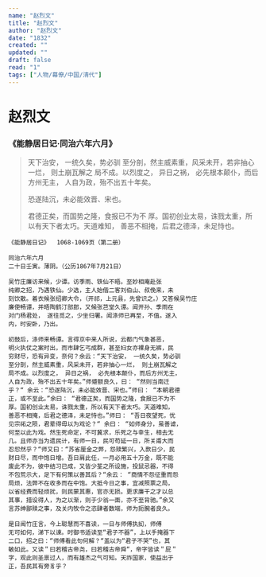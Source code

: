 ```yaml
---
name: "赵烈文"
title: "赵烈文"
author: "赵烈文"
date: "1832"
created: ""
updated: ""
draft: false
read: "1"
tags: ["人物/幕僚/中国/清代"]
---
```


# 赵烈文

### 《能静居日记·同治六年六月》

> 天下治安， 一统久矣，势必驯
> 至分剖，然主威素重，风采未开，若非抽心一烂， 则土崩瓦解之
> 局不成。以烈度之， 异日之祸， 必先根本颠仆，而后方州无主，
> 人自为政，殆不出五十年矣。
> 
> 恐遂陆沉，未必能效晋、宋也。
> 
> 君德正矣，而国势之隆，食报已不为不
> 厚。国初创业太易，诛戮太重，所以有天下者太巧。天道难知，
> 善恶不相掩，后君之德泽，未足恃也。

```
《能静居日记》  1068-1069页（第二册）

同治六年六月
二十日壬寅。薄阴。（公历1867年7月21日）

吴竹庄廉访来候，少谭。访季雨、铁仙不晤。至妙相庵赴张
纯卿之招，乃遇铁仙。少选，主人始偕二客刘伯山、叔俛来，未
刻饮散。着衣候张绍卿大令，（开祁，上元县，先曾识之。）又答候吴竹庄
廉使畅谭，并晤陶鹤汀部郎，又候张芑堂久谭。闻开孙、季雨在
对门杨君处， 遂往觅之，少坐归署。闻涤师已再至，不值。遂入
内，时安卧，乃出。

初鼓后，涤师来畅谭。言得京中来人所说，云都门气象甚恶，
明火执仗之案时出，而市肆乞丐成群，甚至妇女亦裸身无裤，民
穷财尽，恐有异变，奈何？余云：“天下治安， 一统久矣，势必驯
至分剖，然主威素重，风采未开，若非抽心一烂， 则土崩瓦解之
局不成。以烈度之， 异日之祸， 必先根本颠仆，而后方州无主，
人自为政，殆不出五十年矣。”师蹙额良久，曰： “然则当南迁
乎？“ 余云：“恐遂陆沉，未必能效晋、宋也。”师曰： “本朝君德
正，或不至此。”余曰： “君德正矣，而国势之隆，食报已不为不
厚。国初创业太易，诛戮太重，所以有天下者太巧。天道难知，
善恶不相掩，后君之德泽，未足恃也。”师曰： “吾日夜望死，忧
见宗祏之陨，君辈得毋以为戏论？“ 余曰： “如师身分，虽善谑，
何至以此为戏。然生死命定，不可冀求，乐死之与幸生，相去无
几。且师亦当为遗民计，有师一日，民可苟延一日，所关甫大而
忍恝然乎？“师又曰：“苏省厘金之弊，怨赎繁兴，入款日少，民
财日尽，而中饱日增。吾日肩此任，一月必用五十万金，既不能
废此不为，彼中结习已成，又皆少荃之所设施，投鼠忌器，不得
不包荒示大，足下有何策以善其后？“余云： “商情不怨征重而怨
局烦，法弊不在收多而在中饱。大抵今日之事，宜减照票之局，
以省经费而轻烦扰，则民蒙其惠，官亦无损。更求廉干之才以总
其事，措设得人，为之以渐，则于少翁一面，亦不至背驰。”余又
言苏绅鄙赎之事，及关内牧令之恣肆者数端，师为扼腕者良久。

是日闻竹庄言，今上聪慧而不喜读，一日与师傅执抝，师傅
无可如何，涕下以谏。时御书适读至“君子不器”，上以手掩器下
二口，招之曰：“师傅看此句何解？“盖以为“君子不哭”也，其
敏如此。又读＂曰若稽古帝尧，曰若稽古帝舜“，帝字皆读＂屁＂
字，观此则圣禀过人，而有雄杰之气可知。天祚国家，使益出于
正，吾民其有旁豸乎？
```
